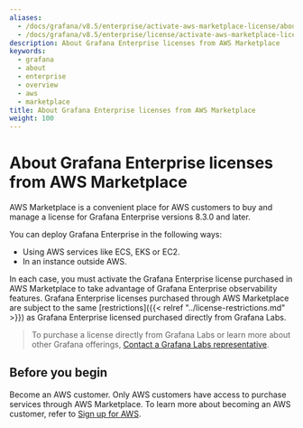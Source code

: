 ```yaml
---
aliases:
  - /docs/grafana/v8.5/enterprise/activate-aws-marketplace-license/about-ge-license-through-aws/
  - /docs/grafana/v8.5/enterprise/license/activate-aws-marketplace-license/about-ge-license-through-aws/
description: About Grafana Enterprise licenses from AWS Marketplace
keywords:
  - grafana
  - about
  - enterprise
  - overview
  - aws
  - marketplace
title: About Grafana Enterprise licenses from AWS Marketplace
weight: 100
---
```


# About Grafana Enterprise licenses from AWS Marketplace

AWS Marketplace is a convenient place for AWS customers to buy and manage a license for Grafana Enterprise versions 8.3.0 and later.

You can deploy Grafana Enterprise in the following ways:

- Using AWS services like ECS, EKS or EC2.
- In an instance outside AWS.

In each case, you must activate the Grafana Enterprise license purchased in AWS Marketplace to take advantage of Grafana Enterprise observability features. Grafana Enterprise licenses purchased through AWS Marketplace are subject to the same [restrictions]({{< relref "../license-restrictions.md" >}}) as Grafana Enterprise licensed purchased directly from Grafana Labs.

> To purchase a license directly from Grafana Labs or learn more about other Grafana offerings, [Contact a Grafana Labs representative](https://grafana.com/contact?about=grafana-enterprise).

## Before you begin

Become an AWS customer. Only AWS customers have access to purchase services through AWS Marketplace. To learn more about becoming an AWS customer, refer to [Sign up for AWS](https://portal.aws.amazon.com/billing/signup#/start).
